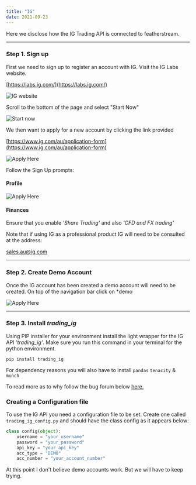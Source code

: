 ```yaml
---
title: "IG"
date: 2021-09-23
---
```


Here we disclose how the IG Trading API is connected to featherstream.

---

### Step 1. Sign up

First we need to sign up to register an account with IG. Visit the IG Labs website.

[https://labs.ig.com/](https://labs.ig.com/)

![IG website](/images/api/ig/ig-website.png?classes=border,shadow "ig-website")

Scroll to the bottom of the page and select "Start Now"

![Start now](/images/api/ig/start-now.png?classes=border,shadow "start now")

We then want to apply for a new account by clicking the link provided

[https://www.ig.com/au/application-form](https://www.ig.com/au/application-form)

![Apply Here](/images/api/ig/apply-here.png?classes=border,shadow "apply-here")

Follow the Sign Up prompts:

#### Profile

![Apply Here](/images/api/ig/profile.png?classes=border,shadow "profile")

#### Finances
Ensure that you enable *'Share Trading'* and also *'CFD and FX trading'*

Note that if using IG as a professional product IG will need to be consulted at the address:

[sales.au@ig.com](sales.au@ig.com)

---

### Step 2. Create Demo Account

Once the IG account has been created a demo account will need to be created. On top of the navigation bar click on *demo

![Apply Here](/images/api/ig/demo-account.png?classes=border,shadow "profile")

---

### Step 3. Install *trading_ig*

Using PIP installer for your environment install the light wrapper for the IG API *'trading_ig'*. Make sure you run this command in your terminal for the python environment.
```
pip install trading_ig
```

For dependency reasons you will also have to install `pandas` `tenacity` & `munch`

To read more as to why follow the bug forum below [here.](https://github.com/ig-python/ig-markets-api-python-library/issues/215)


### Creating a Configuration file

To use the IG API you need a configuration file to be set. Create one called `trading_ig_config.py` and should have the class config as it appears below:

```py
class config(object):
    username = "your_username"
    password = "your_password"
    api_key = "your_api_key"
    acc_type = "DEMO"
    acc_number = "your_account_number"
```
At this point I don't believe demo accounts work. But we will have to keep trying.

